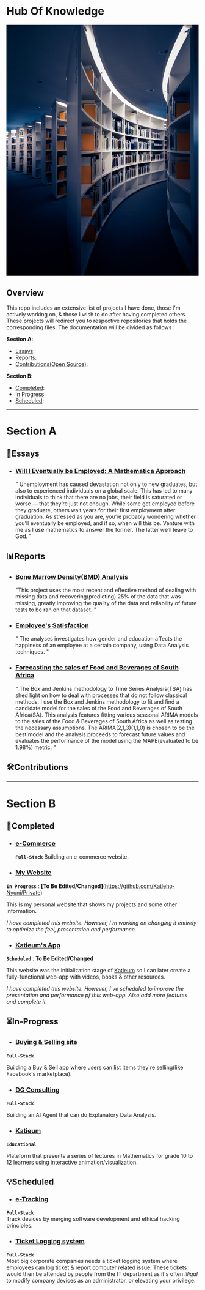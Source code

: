 # Hub Of Knowledge 
<img src="./library.jpg" >

## Overview
This repo includes an extensive list of projects I have done, those I'm actively working on, & those I wish to do after having completed others. <br>
These projects will redirect you to respective repositories that holds the corresponding files. The documentation will be divided as follows :

**Section A**:
- [Essays](#Essays):
- [Reports](#Reports):
- [Contributions(Open Source)](#Contributions):

**Section B**:
- [Completed](#Completed):
- [In Progress](#In-Progress):
- [Scheduled](#Scheduled):

---

# Section A
## 📖Essays
- ### [Will I Eventually be Employed: A Mathematica Approach](https://rpubs.com/LordEagle/Unemployment)
  " Unemployment has caused devastation not only to new graduates, but also to experienced individuals on a global scale. This has led to many individuals to think that there are no jobs, their field is saturated or worse — that they’re just not enough. While some get employed before they graduate, others wait years for their first employment after graduation. As stressed as you are, you’re probably wondering whether you’ll eventually be employed, and if so, when will this be. Venture with me as I use mathematics to answer the former. The latter we’ll leave to God. "

## 📊Reports
- ### [Bone Marrow Density(BMD) Analysis](https://github.com/Katleho-Nyoni/Projects)
  "This project uses the most recent and effective method of dealing with missing data and recovering(predicting) 25% of the data that was missing, greatly improving the quality of the data and reliability of future tests to be ran on that dataset. "

- ### [Employee's Satisfaction](https://github.com/Katleho-Nyoni/Projects)
  " The analyses investigates how gender and education affects the happiness of an employee at a certain company, using Data Analysis techniques. "
  
- ### [Forecasting the sales of Food and Beverages of South Africa](https://rpubs.com/LordEagle/TSA1)
  " The Box and Jenkins methodology to Time Series Analysis(TSA) has shed light on how to deal with processes that do not follow classical methods. I use the Box and Jenkins methodology to fit and find a candidate model for the sales of the Food and Beverages of South Africa(SA). This analysis features fitting various seasonal ARIMA models to the sales of the Food & Beverages of South Africa as well as testing the necessary assumptions. The ARIMA(2,1,3)(1,1,0) is chosen to be the best model and the analysis proceeds to forecast future values and evaluates the performance of the model using the MAPE(evaluated to be 1.98%) metric. "
  
## 🛠Contributions

--- 
# Section B
## 🔐Completed
- ### [e-Commerce](https://github.com/Katleho-Nyoni/NextJS) 
   **`Full-Stack`**
Building an e-commerce website.
- ### [My Website](https://github.com/Katleho-Nyoni/website)
 **`In Progress`** : **[To Be Edited/Changed]**(https://github.com/Katleho-Nyoni/Private)
 
 This is my personal website that shows my projects and some other information.
 
 *I have completed this website. However, I'm working on changing it entirely to optimize the feel, presentation and performance.*
 
- ### [Katieum's App](https://katieum.co.za)
 **`Scheduled`** : **To Be Edited/Changed**
 
 This website was the initialization stage of [Katieum](#Katieum) so I can later create a fully-functional web-app with videos, books & other resources.
 
 *I have completed this website. However, I've scheduled to improve the presentation and performance pf this web-app. Also add more features and complete it.*

## ⏳In-Progress
- ### [Buying & Selling site](https://github.com/Katleho-Nyoni/Private)
 **`Full-Stack`**

 Building a Buy & Sell app where users can list items they're selling(like Facebook's marketplace).

- ### [DG Consulting](https://github.com/Katleho-Nyoni/Private)
**`Full-Stack`**

Building an AI Agent that can do Explanatory Data Analysis.
<!--
***Problem Statement:*** According to different sources, between 50-80% of data is considered to be *Dark Data*, depending on different industies and businesses. Dark data refers to data that is not used to discover underlying dynamics or for business insight. The reasons differ in nature, but at the core of them all is merely because the data would be too messy or complex to deal with or understand. 

***Solution:*** To solve this crises in the age of *Big Data*, I'm creating DG(Data Group) Consuluting. A mock-up solution that will automatically generate reports for what I call **Over-Seeing Data Analyasts** so that they can analyse the statistics and graphical visualisations of the dataset, to decise if further analysis should be done on the dataset to reveal hiding patterns or complex dynamics that would be matching the evolving landscape of new mathematical & statistical techniques that are developed both in academia and industry. With time, I believe there will be a need for **Over-Seeing Data Analyst**, these would be Data Analysts that primarily work on creating automation systems, debugging them and analysing results provided by the automation systems.
-->

- ### [Katieum](https://github.com/E4Katieum)
**`Educational`**

Plateform that presents a series of lectures in Mathematics for grade 10 to 12 learners using interactive animation/visualization.

## 💡Scheduled
- ### [e-Tracking](https://github.com/Katleho-Nyoni/Private)
**`Full-Stack`** <br>
Track devices by merging software development and ethical hacking principles.

- ### [Ticket Logging system](https://github.com/Katleho-Nyoni/Private)
**`Full-Stack`** <br>
Most big corporate companies needs a ticket logging system where employees can log ticket & report computer related issue. These tickets would then be attended by people from the IT department as it's often *illigal* to modify company devices as an administrator, or elevating your privilege.

